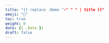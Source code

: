 ```yaml
---
title: "{{ replace .Name "-" " " | title }}"
emoji: "📝"
toc: true
weight: 0
date: {{ .Date }}
draft: false
---
```



